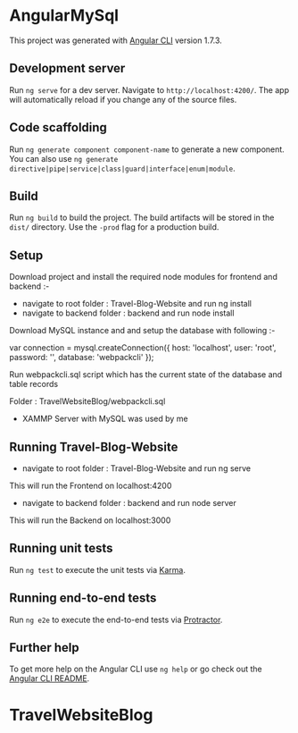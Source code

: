# AngularMySql

This project was generated with [Angular CLI](https://github.com/angular/angular-cli) version 1.7.3.

## Development server

Run `ng serve` for a dev server. Navigate to `http://localhost:4200/`. The app will automatically reload if you change any of the source files.

## Code scaffolding

Run `ng generate component component-name` to generate a new component. You can also use `ng generate directive|pipe|service|class|guard|interface|enum|module`.

## Build

Run `ng build` to build the project. The build artifacts will be stored in the `dist/` directory. Use the `-prod` flag for a production build.


## Setup

Download project and install the required node modules for frontend and backend :-

- navigate to root folder : Travel-Blog-Website and run ng install
- navigate to backend folder : backend and run node install

Download MySQL instance and and setup the database with following :-

var connection = mysql.createConnection({
	host: 'localhost',
	user: 'root',
	password: '',
	database: 'webpackcli'
});

Run webpackcli.sql script which has the current state of the database and table records 

Folder : TravelWebsiteBlog/webpackcli.sql

- XAMMP Server with MySQL was used by me

## Running Travel-Blog-Website

- navigate to root folder : Travel-Blog-Website and run ng serve

This will run the Frontend on localhost:4200

- navigate to backend folder : backend and run node server

This will run the Backend on localhost:3000

## Running unit tests

Run `ng test` to execute the unit tests via [Karma](https://karma-runner.github.io).

## Running end-to-end tests

Run `ng e2e` to execute the end-to-end tests via [Protractor](http://www.protractortest.org/).

## Further help

To get more help on the Angular CLI use `ng help` or go check out the [Angular CLI README](https://github.com/angular/angular-cli/blob/master/README.md).
# TravelWebsiteBlog
